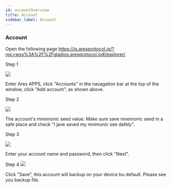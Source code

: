 ```yaml
---
id: accountOverview
title: Account
sidebar_label: Account
---
```


### Account

Open the following page https://js.aresprotocol.io/?rpc=wss%3A%2F%2Fgladios.aresprotocol.io#/explorer/

Step 1

![](assets/build/44.png)


Enter Ares APPS,  click "Accounts" in the navagation bar at the top of the window, click "Add account", as shown above.

Step 2

![](assets/build/45.png)

The account's mnemonic seed value. Make sure save mnemonic seed in a safe place and check "I jave saved my mnimonic see dafely".

Step 3

![](assets/build/46.png)

Enter your account name and password, then click "Next".

Step 4
![](assets/build/47.png)

Click "Save", this account will backup on your device bu default. Please see you backup file.
